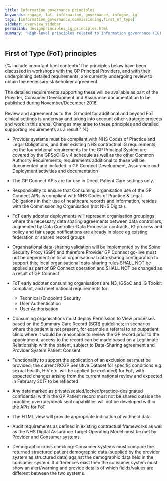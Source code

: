 ```yaml
---
title: Information governance principles
keywords: engage, fot, information, governance, infogov, ig
tags: [information_governance,commissioning,first_of_type]
sidebar: overview_sidebar
permalink: designprinciples_ig_principles.html
summary: "High-level principles related to information governance (IG) of data with-in the system for FoT."
---
```


## First of Type (FoT) principles ##

{% include important.html content="The principles below have been discussed in workshops with the GP Principal Providers, and with their underpinning detailed requirements, are currently undergoing review to obtain the  necessary stakeholder agreement.<br/><br/>
The detailed requirements supporting these will be available as part of the Provider, Consumer Development and Assurance documentation to be published during November/December 2016.<br/><br/>
Review and agreement as to the IG model for additional and beyond FoT clinical settings is underway and taking into account other strategic projects and work in this arena.  Changes may arise to these principles and detailed supporting requirements as a result." %}

 
- Provider systems must be compliant with NHS Codes of Practice and Legal Obligations, and their existing NHS contractual IG requirements;  eg the foundational requirements for the GP Principal System  are covered by the GPSoC IG v 4 schedule as well as the other Common Authority Requirements; requirements additional to these will be documented and  included in GP Connect Development, Assurance and Deployment  activities and documentation  

- The GP Connect APIs are for use in Direct Patient Care settings only.

- Responsibility to ensure that Consuming organisation use of the GP Connect APIs is compliant with NHS Codes of Practice & Legal Obligations in their use of healthcare records and information, resides with the Commissioning Organisation (not NHS Digital).

- FoT early adopter deployments will represent organisation groupings where the necessary data sharing agreements between data controllers, augmented by Data Controller-Data Processor contracts, IG process and policy and fair usage notifications are already in place eg existing federation or shared record groups

- Organisational data-sharing validation will be implemented by the Spine Security Proxy (SSP) and therefore Provider GP Connect go-live must not be dependent on local organisational data-sharing configuration to support this;  local organisational data-sharing rules SHALL NOT be applied as part of GP Connect operation and SHALL NOT be changed as a result of GP Connect 

- FoT early adopter consuming organisations are  N3, IGSoC and IG Toolkit compliant, and meet national requirements for:
  - Technical (Endpoint) Security
  - User Authentication 
  - User Authorisation

- Consuming organisations must deploy Permission to View processes based on the Summary Care Record (SCR) guidelines; in scenarios where the patient is not present, for example a referral to an outpatient clinic where it would be reasonable to review the GP record prior to the appointment, access to the record can be made based on a Legitimate Relationship with the patient, subject to Data-Sharing agreement and Provider System Patient Consent.

- Functionality to support the application of an exclusion set must be provided;  the current RCGP Sensitive Dataset for specific conditions e.g. sexual health, HIV etc. will be applied (ie excluded) for FoT, with expected changes arising from the current national review and expected in February 2017 to be reflected 

- Any data marked as private/sealed/locked/practice-designated confidential within the GP Patient record must not be shared outside the practice;   override/break seal capabilities will not be developed within the APIs for FoT

- The HTML view will provide appropriate indication of withheld data 

- Audit requirements as defined in existing contractual frameworks as well as the NHS Digital Assurance Target Operating Model must be met by Provider and Consumer systems.

- Demographic cross checking: Consumer systems must compare the returned structured patient demographic data (supplied by the provider system as structured data) against the demographic data held in the consumer system.
If differences exist then the consumer system must show an alert/warning and provide details of which fields/values are different between the two systems.

